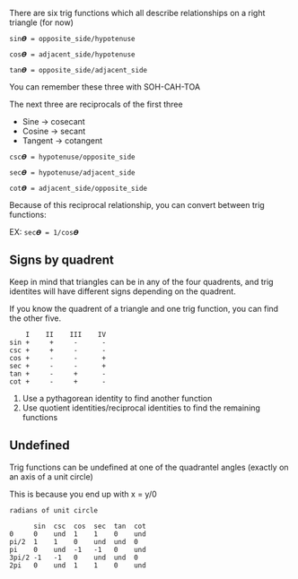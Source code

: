 There are six trig functions which all describe relationships on a right triangle (for now)

```
sin𝜭 = opposite_side/hypotenuse

cos𝜭 = adjacent_side/hypotenuse

tan𝜭 = opposite_side/adjacent_side
```

You can remember these three with SOH-CAH-TOA

The next three are reciprocals of the first three

- Sine -> cosecant
- Cosine -> secant
- Tangent -> cotangent

```
csc𝜭 = hypotenuse/opposite_side

sec𝜭 = hypotenuse/adjacent_side

cot𝜭 = adjacent_side/opposite_side
```

Because of this reciprocal relationship, you can convert between trig functions:

EX: `sec𝜭 = 1/cos𝜭`

## Signs by quadrent

Keep in mind that triangles can be in any of the four quadrents, and trig identites will have different
signs depending on the quadrent.

If you know the quadrent of a triangle and one trig function, you can find the other five.

```
    I    II    III    IV
sin +     +     -      -
csc +     +     -      -
cos +     -     -      +
sec +     -     -      +
tan +     -     +      -
cot +     -     +      -
```

1. Use a pythagorean identity to find another function
2. Use quotient identities/reciprocal identities to find the remaining functions

## Undefined

Trig functions can be undefined at one of the quadrantel angles (exactly on an axis of a unit circle)

This is because you end up with x = y/0

```
radians of unit circle

      sin  csc  cos  sec  tan  cot
0     0    und  1    1    0    und
pi/2  1    1    0    und  und  0
pi    0    und  -1   -1   0    und
3pi/2 -1   -1   0    und  und  0
2pi   0    und  1    1    0    und
```
